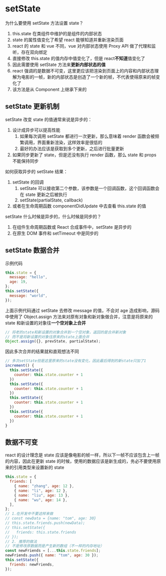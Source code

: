 # setState

为什么要使用 setState 方法设置 state？

1. this.state 在类组件中维护的是组件的内部状态
2. state 的属性值变化了希望 react 能够知道并重新渲染页面
3. react 的 state 和 vue 不同，vue 对内部状态使用 Proxy API 做了代理和监听，存在双向绑定
4. 直接修改 this.state 的值内存中值变化了，但是 react**不知道**值变化了
5. 因此需要使用 setState 方法来**更新内部状态的值**
6. react 强调的是数据不可变，这里更应该把渲染到页面上的内容和内部状态理解为电影的一帧，新的内部状态是创造了一个新的帧，不代表使得原来的帧变化了
7. 该方法是从 Component 上继承下来的

## setState 更新机制

setState 改变 state 的值通常来说是异步的：

1. 设计成异步可以提高性能
   1. 如果每次调用 setState 都进行一次更新，那么意味着 render 函数会被频繁调用，界面重新渲染，这样效率是很低的
   2. 最好的办法应该是获取到多个更新，之后进行批量更新
2. 如果同步更新了 state，但是还没有执行 render 函数，那么 state 和 props 不能保持同步

如何获取异步的 setState 结果：

1. setState 的回调
   1. setState 可以接收第二个参数，该参数是一个回调函数，这个回调函数会在 state 更新之后被执行
   2. setState(partialState, callback)
2. 或者在生命周期函数 componentDidUpdate 中去查看 this.state 的值

setState 什么时候是异步的，什么时候是同步的？

1. 在组件生命周期函数或 React 合成事件中，setState 是异步的
2. 在原生 DOM 事件和 setTimeout 中是同步的

## setState 数据合并

示例代码

```js
this.state = {
  message: "hello",
  age: 19,
};
this.setState({
  message: "world",
});
```

上面示例代码通过 setState 去修改 message 的值，不会对 age 造成影响，源码中使用了 Object.assign 方法来对原有对象和新对象做合并，注意是将原来的 state 和新设置的对象往**一个空对象上合并**

```js
// 将老的state和新设置的对象合并到一个空对象，返回的是合并新对象
// 而不是将新设置的对象往原来的state上面合并
Object.assign({}, prevState, partialState);
```

因此多次合并的结果就和直观想法不同

```js
// 多次setState但是这里原来的state没有变化，因此最后得到的新state只加了1
increment() {
  this.setState({
    counter: this.state.counter + 1
  })
  this.setState({
    counter: this.state.counter + 1
  })
  this.setState({
    counter: this.state.counter + 1
  })
  this.setState({
    counter: this.state.counter + 1
  })
}

```

## 数据不可变

react 的设计理念是 state 应该是像电影的帧一样，所以下一帧不应该包含上一帧的内容，因此在更新 state 的时候，使用的数据应该是新生成的，务必不要使用原来的引用类型来设置新的 state

```js
this.state = {
  friends: [
    { name: "zhang", age: 12 },
    { name: "li", age: 12 },
    { name: "liu", age: 13 },
    { name: "wu", age: 14 },
  ],
};
// 1.在开发中不要这样来做
// const newData = {name: "tom", age: 30}
// this.state.friends.push(newData);
// this.setState({
//   friends: this.state.friends
// });
// 2. 推荐的做法
// 不是修改原数据而是产生新的数组（不一样的内存地址）
const newFriends = [...this.state.friends];
newFriends.push({ name: "tom", age: 30 });
this.setState({
  friends: newFriends,
});
```
